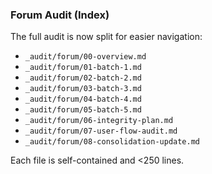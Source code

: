 ### Forum Audit (Index)

The full audit is now split for easier navigation:

- `_audit/forum/00-overview.md`
- `_audit/forum/01-batch-1.md`
- `_audit/forum/02-batch-2.md`
- `_audit/forum/03-batch-3.md`
- `_audit/forum/04-batch-4.md`
- `_audit/forum/05-batch-5.md`
- `_audit/forum/06-integrity-plan.md`
- `_audit/forum/07-user-flow-audit.md`
- `_audit/forum/08-consolidation-update.md`

Each file is self-contained and <250 lines.
